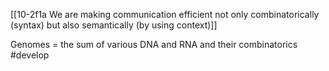 [[10-2f1a We are making communication efficient not only combinatorically (syntax) but also semantically (by using context)]]

Genomes = the sum of various DNA and RNA and their combinatorics
#develop 
